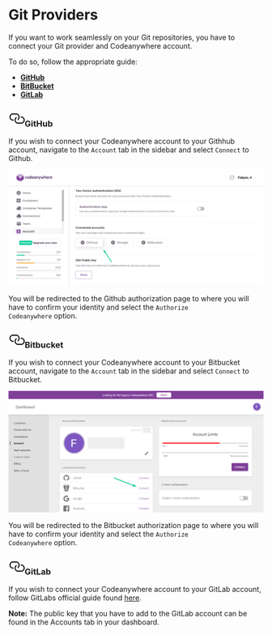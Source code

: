 # Git Providers

If you want to work seamlessly on your Git repositories, you have to connect
your Git provider and Codeanywhere account.

To do so, follow the appropriate guide:

- [**GitHub**](#github)
- [**BitBucket**](#bitbucket)
- [**GitLab**](#gitlab)

### <a name="git-hub" href="#git-hub" class="anchor-link"><img src="/images/anchor.svg" alt="Link anchor" class="anchor-img"></a>GitHub

If you wish to connect your Codeanywhere account to your Githhub account, navigate to the <code>Account</code> tab in the sidebar and select <code>Connect</code> to Github.

<p><img src="/images/dashboard/connected-accounts/connect-github.png" alt="Connect with Github" class="width-90"/></p>

You will be redirected to the Github authorization page to where you will have to confirm your identity and select the <code>Authorize Codeanywhere</code> option.

### <a name="bitbucket" href="#bitbucket" class="anchor-link"><img src="/images/anchor.svg" alt="Link anchor" class="anchor-img"></a>Bitbucket

If you wish to connect your Codeanywhere account to your Bitbucket account, navigate to the <code>Account</code> tab in the sidebar and select <code>Connect</code> to Bitbucket.

<p><img src="/images/dashboard/connected-accounts/connect-gitlab.png" alt="Connect with GitHub" class="width-90"/></p>

You will be redirected to the Bitbucket authorization page to where you will have to confirm your identity and select the <code>Authorize Codeanywhere</code> option.

### <a name="git-lab" href="#git-lab" class="anchor-link"><img src="/images/anchor.svg" alt="Link anchor" class="anchor-img"></a>GitLab

If you wish to connect your Codeanywhere account to your GitLab account, follow GitLabs
official guide found [here](https://docs.gitlab.com/ee/ssh/#add-an-ssh-key-to-your-gitlab-account).

**Note:** The public key that you have to add to the GitLab account can be found in the Accounts tab in your dashboard.
